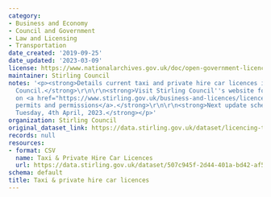 ```yaml
---
category:
- Business and Economy
- Council and Government
- Law and Licensing
- Transportation
date_created: '2019-09-25'
date_updated: '2023-03-09'
license: https://www.nationalarchives.gov.uk/doc/open-government-licence/version/3/
maintainer: Stirling Council
notes: '<p><strong>Details current taxi and private hire car licences issued by Stirling
  Council.</strong>\r\n\r\n<strong>Visit Stirling Council''s website for further information
  on <a href="https://www.stirling.gov.uk/business-and-licences/licences-permits-and-permissions/">licences,
  permits and permissions</a>.</strong>\r\n\r\n<strong>Next update scheduled for:
  Tuesday, 4th April, 2023.</strong></p>'
organization: Stirling Council
original_dataset_link: https://data.stirling.gov.uk/dataset/licencing-taxis-private-hire-cars
records: null
resources:
- format: CSV
  name: Taxi & Private Hire Car Licences
  url: https://data.stirling.gov.uk/dataset/507c945f-2d44-401a-bd42-af5a58359514/resource/96feb11c-54b7-4db3-afe3-a8681324f1b0/download/20230309-stirling-council-taxi-private-hire-car-licences-as-at-06.03.2023.csv
schema: default
title: Taxi & private hire car licences
---
```

